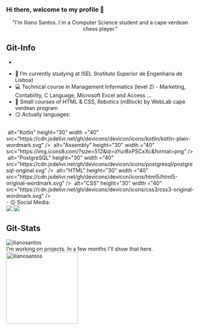 ### Hi there, welcome to my profile 👋
<p align="center"> "I'm Iliano Santos. I´m a Computer Science student and a cape verdean chess player." </p>

## Git-Info

*
- 👯 I’m currently studying at ISEL (Instituto Superior de Engenharia de Lisboa)
- 💻 Technical course in Management Informatics (level 2) - Marketing, Contability, C Language, Microsoft Excel and Access ...
- 🤯 Small courses of HTML & CSS, Robotics (mBlock) by WebLab cape verdean program
- 😏 Actually languages: 
<div style="display: inline_block"><br>
<img align="center"> alt="Kotlin" height="30" width ="40" src="https://cdn.jsdelivr.net/gh/devicons/devicon/icons/kotlin/kotlin-plain-wordmark.svg" />
<img align="center"> alt="Assembly" height="30" width ="40" src="https://img.icons8.com/?size=512&id=oYurBxPSCxXc&format=png" />
<img align="center"> alt="PostgreSQL" height="30" width ="40" src="https://cdn.jsdelivr.net/gh/devicons/devicon/icons/postgresql/postgresql-original.svg" />
<img align="center"> alt="HTML" height="30" width ="40" src="https://cdn.jsdelivr.net/gh/devicons/devicon/icons/html5/html5-original-wordmark.svg" />
<img align="center"> alt="CSS" height="30" width ="40" src="https://cdn.jsdelivr.net/gh/devicons/devicon/icons/css3/css3-original-wordmark.svg" />
</div>
- 😉 Social Media:
<div>
<a href="https://www.twitch.tv/santosnano" target="_blank"><img src="https://img.shields.io/badge/Twitch-9146FF?style=for-the-badge&logo=twitch&logoColor=white" target="_blank"></a>
<a href="https://www.linkedin.com/in/iliano-santos-31b993267" target="_blank"><img src="https://img.shields.io/badge/-LinkedIn-%230077B5?style=for-the-badge&logo=linkedin&logoColor=white" target="_blank"></a>

</div>
<!--
								REMEMBER TO UPDATE ME !!! 
-->

## Git-Stats

<div>
	<img src="https://github-readme-streak-stats.herokuapp.com/?user=ilianosantos&theme=dracula" alt="ilianosantos" />
</div>	
  I'm working on projects. In a few months I'll show that here.
<div>	
	<img src="https://github-readme-stats.vercel.app/api/top-langs?username=ilianosantos&langs_count=10&show_icons=true&locale=en&layout=compact&theme=dracula" alt="ilianosantos" height="192px"/>
  <br/>

  <br/>
</div>
